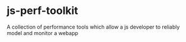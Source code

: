 # js-perf-toolkit
A collection of performance tools which allow a js developer to reliably model and monitor a webapp
